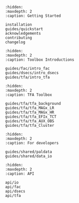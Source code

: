 ```{include} ../README.md
```

```{toctree}
:hidden:
:maxdepth: 2
:caption: Getting Started

installation
guides/quickstart
acknowledgements
contributing
changelog
```

```{toctree}
:hidden:
:maxdepth: 2
:caption: Toolbox Introductions

guides/fac/intro_fac
guides/dsecs/intro_dsecs
guides/tfa/intro_tfa
```

```{toctree}
:hidden:
:maxdepth: 2
:caption: TFA Toolbox

guides/tfa/tfa_background
guides/tfa/tfa_MAGx_LR
guides/tfa/tfa_MAGx_HR
guides/tfa/tfa_EFIx_TCT
guides/tfa/tfa_AUX_OBS
guides/tfa/tfa_Cluster
```

```{toctree}
:hidden:
:maxdepth: 2
:caption: For developers

guides/shared/paldata
guides/shared/data_io
```

```{toctree}
:hidden:
:maxdepth: 2
:caption: API

api/io
api/fac
api/dsecs
api/tfa
```
